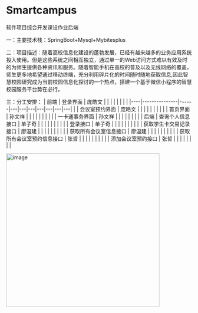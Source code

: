# Smartcampus

<p>软件项目综合开发课设作业后端</p>
<p>一：主要技术栈：SpringBoot+Mysql+Mybitesplus</p>
<p>二：项目描述：随着高校信息化建设的蓬勃发展，已经有越来越多的业务应用系统投入使用。但是这些系统之间相互独立，通过单一的Web访问方式难以有效及时的为师生提供各种资讯和服务。随着智能手机在高校的普及以及无线网络的覆盖，师生更多地希望通过移动终端，充分利用碎片化的时间随时随地获取信息,因此智慧校园研究成为当前校园信息化探讨的一个热点，搭建一个基于微信小程序的智慧校园服务平台势在必行。</p>

三：分工安排：
| 前端 | 登录界面          | 庞皓文  |   |   |   |   |   |   |   |
|----|---------------|------|---|---|---|---|---|---|---|
|    | 会议室预约界面       | 庞皓文  |   |   |   |   |   |   |   |
|    | 首页界面          | 孙文祥  |   |   |   |   |   |   |   |
|    | 一卡通事务界面       | 孙文祥  |   |   |   |   |   |   |   |
| 后端 | 查询个人信息接口      | 单子奇  |   |   |   |   |   |   |   |
|    | 登录接口          | 单子奇  |   |   |   |   |   |   |   |
|    | 获取学生卡交易记录接口   | 廖温建  |   |   |   |   |   |   |   |
|    | 获取所有会议室信息接口   | 廖温建  |   |   |   |   |   |   |   |
|    | 获取所有会议室预约信息接口 | 张哲   |   |   |   |   |   |   |   |
|    | 添加会议室预约接口     | 张哲   |   |   |   |   |   |   |   |


 <img width="416" alt="image" src="https://github.com/Bamboo-fly/Smartcampus/assets/81401323/27163c6d-2d14-4ee5-81a2-47707535f768">
